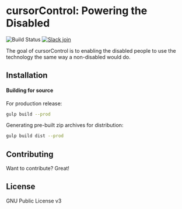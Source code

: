 # cursorControl: Powering the Disabled

![Build Status](https://github.com/nakib103/cursorControl/actions/workflows/cmake.yml/badge.svg)
[![Slack join](https://img.shields.io/badge/slack-join-green)](https://join.slack.com/t/cursorcontrolgroup/shared_invite/zt-qwzhxi4m-iNh3UmEdWQGDRcINwEd4EQ)

The goal of cursorControl is to enabling the disabled people to use the technology the same way a non-disabled would do. 

## Installation
#### Building for source

For production release:

```sh
gulp build --prod
```

Generating pre-built zip archives for distribution:

```sh
gulp build dist --prod
```

## Contributing
Want to contribute? Great!
## License

GNU Public License v3